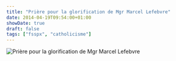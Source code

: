 ```yaml
---
title: "Prière pour la glorification de Mgr Marcel Lefebvre"
date: 2014-04-19T09:54:00+01:00
showDate: true
draft: false
tags: ["fsspx", "catholicisme"]
---
```


![Prière pour la glorification de Mgr Marcel Lefebvre](/images/priere-pour-la-glorification-de-mgr-lefebvre.jpg)